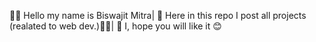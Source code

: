 🙋‍♂️ Hello my name is Biswajit Mitra|
🫴 Here in this repo I post all projects (realated to web dev.)🧑‍💻|
🤞 I, hope you will like it 😊
